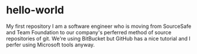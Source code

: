 # hello-world
My first repository
I am a software engineer who is moving from SourceSafe and Team Foundation to our company's perferred method of source repositories of git.  We're using BitBucket but GitHub has a nice tutorial and I perfer using Microsoft tools anyway.
